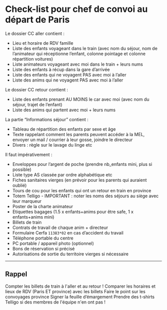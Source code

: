 # Check-list pour chef de convoi au départ de Paris

Le dossier CC aller contient :
+ Lieu et horaire de RDV famille
+ Liste des enfants voyageant dans le train (avec nom du séjour, nom de l’animateur qui réceptionne l’enfant, colonne pointage et colonne répartition voitures)
+ Liste animateurs voyageant avec moi dans le train + leurs nums
+ Liste des enfants à récup dans la gare d’arrivée
+ Liste des enfants qui ne voyagent PAS avec moi à l’aller
+ Liste des anims qui ne voyagent PAS avec moi à l’aller

Le dossier CC retour contient :
+ Liste des enfants prenant AU MOINS le car avec moi (avec nom du séjour, trajet de l’enfant)
+ Liste des anims qui partent avec moi + leurs nums

La partie “Informations séjour” contient :
+ Tableau de répartition des enfants par sexe et âge
+ Texte rappelant comment les parents peuvent accéder à la MEL, envoyer un mail / courrier à leur gosse, joindre le directeur
+ Divers : règle sur le lavage du linge etc

Il faut impérativement :
+ Enveloppes pour l’argent de poche (prendre nb_enfants mini, plus si possible)
+ Liste type AS classée par ordre alphabétique etc
+ Fiches sanitaires vierges (en prévoir pour les parents qui auraient oublié)
+ Tours de cou pour les enfants qui ont un retour en train en province
+ Totem Telligo - IMPORTANT : noter les noms des séjours au siège avec leur marqueur
+ Poster de la charte animateur
+ Etiquettes bagages (1.5 x enfants+anims pour être safe, 1 x enfants+anims mini)
+ Billets de train
+ Contrats de travail de chaque anim + directeur
+ Formulaire Cerfa `11383*02` en cas d’accident du travail
+ Téléphone portable du centre
+ PC portable / appareil photo (optionnel)
+ Bons de réservation si précisé
+ Autorisations de sortie du territoire vierges si nécessaire

----

## Rappel

Compter les billets de train à l'aller et au retour !
Comparer les horaires et lieux de RDV (Paris ET province) avec les billets
Faire le point sur les convoyages province
Signer la feuille d’émargement
Prendre des t-shirts Telligo si des membres de l'équipe n'en ont pas !
